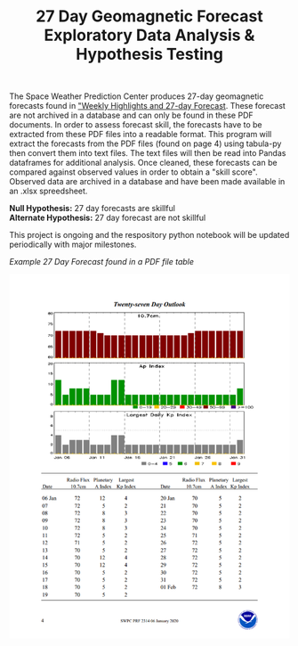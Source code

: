 <center><h1>27 Day Geomagnetic Forecast <br> Exploratory Data Analysis & Hypothesis Testing</h1></center><br>

The Space Weather Prediction Center produces 27-day geomagnetic forecasts found in ["Weekly Highlights and 27-day Forecast](https://www.swpc.noaa.gov/products/weekly-highlights-and-27-day-forecast). These forecast are not archived in a database and can only be found in these PDF documents. In order to assess forecast skill, the forecasts have to be extracted from these PDF files into a readable format. This program will extract the forecasts from the PDF files (found on page 4) using tabula-py then convert them into text files. The text files will then be read into Pandas dataframes for additional analysis. Once cleaned, these forecasts can be compared against observed values in order to obtain a "skill score". Observed data are archived in a database and have been made available in an .xlsx spreedsheet.

**Null Hypothesis:** 27 day forecasts are skillful <br>
**Alternate Hypothesis:** 27 day forecast are not skillful

This project is ongoing and the respository python notebook will be updated periodically with major milestones.

*Example 27 Day Forecast found in a PDF file table*

![EXAMPLE 27 DAY FORECAST in PDF FORMAT](https://github.com/sunnysidedenver/swpc_27day/blob/main/Example%20Forecast.PNG)
